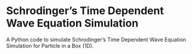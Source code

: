 # Schrodinger’s Time Dependent Wave Equation Simulation
A Python code to simulate Schrodinger’s Time Dependent Wave Equation Simulation for Particle in a Box (1D).
